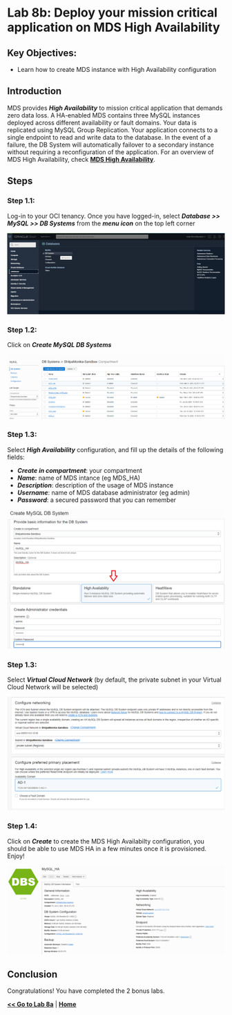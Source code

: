 # Lab 8b: Deploy your mission critical application on MDS High Availability

## Key Objectives:

- Learn how to create MDS instance with High Availability configuration

## Introduction

MDS provides _**High Availability**_ to mission critical application that demands zero data loss. A HA-enabled MDS contains three MySQL instances deployed across different availability or fault domains. Your data is replicated using MySQL Group Replication. Your application connects to a single endpoint to read and write data to the database. In the event of a failure, the DB System will automatically failover to a secondary instance without requiring a reconfiguration of the application.
For an overview of MDS High Availability, check **[MDS High Availability](https://docs.oracle.com/en-us/iaas/mysql-database/doc/business-continuity.html#MYAAS-GUID-2CD8BFB9-30B2-4ED5-BE27-E526DD3F6E0A)**.

## Steps

### **Step 1.1:**
  Log-in to your OCI tenancy. Once you have logged-in, select _**Database >> MySQL >> DB Systems**_ from the _**menu icon**_ on the top left corner
  
![](./images/ha-1.png)

### **Step 1.2:**
 Click on _**Create MySQL DB Systems**_

![](./images/ha-2.png)

### **Step 1.3:** 
 Select _**High Availability**_ configuration, and fill up the details of the following fields:
 * _**Create in compartment**_: your compartment
 * _**Name**_: name of MDS intance (eg MDS_HA)
 * _**Description**_: description of the usage of MDS instance
 * _**Username**_: name of MDS database administrator (eg admin)
 * _**Password**_: a secured password that you can remember

![](./images/ha-3.png)

### **Step 1.3:** 
 Select _**Virtual Cloud Network**_ (by default, the private subnet in your Virtual Cloud Network will be selected)
 
 ![](./images/ha-4.png)

### **Step 1.4:**
 Click on _**Create**_ to create the MDS High Availabilty configuration, you should be able to use MDS HA in a few minutes once it is provisioned. Enjoy!
 
 ![](./images/ha-5.png)
 
## Conclusion

Congratulations! You have completed the 2 bonus labs. 

**[<< Go to Lab 8a](/Lab6/README.md)** | **[Home](../README.md)** 


